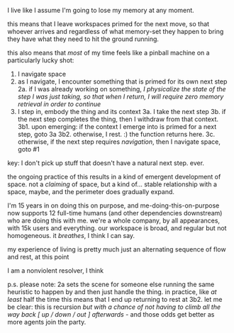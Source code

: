 I live like I assume I'm going to lose my memory at any moment.

this means that I leave workspaces primed for the next move, so that whoever arrives and regardless of what memory-set they happen to bring they have what they need to hit the ground running.

this also means that *most* of my time feels like a pinball machine on a particularly lucky shot:
1. I navigate space
2. as I navigate, I encounter something that is primed for its own next step
  2a. if I was already working on something, *I physicalize the state of the step I was just taking, so that when I return, I will require zero memory retrieval in order to continue*
3. I step in, embody the thing and its context
  3a. I take the next step
  3b. if the next step completes the thing, then I withdraw from that context.
    3b1. upon emerging: if the context I emerge into is primed for a next step, goto 3a
    3b2. otherwise, I rest. :) the function returns here.
  3c. otherwise, if the next step requires *navigation*, then I navigate space, goto #1

key: I don't pick up stuff that doesn't have a natural next step. ever.

the ongoing practice of this results in a kind of emergent development of space. not a *claiming* of space, but a kind of... stable relationship with a space, maybe, and the perimeter does gradually expand.

I'm 15 years in on doing this on purpose, and me-doing-this-on-purpose now supports 12 full-time humans (and other dependencies downstream) who are doing this with me. we're a whole company, by all appearances, with 15k users and everything. our workspace is broad, and regular but not homogeneous. it *breathes*, I think I can say.

my experience of living is pretty much just an alternating sequence of flow and rest, at this point

I am a nonviolent resolver, I think

p.s. please note: 2a sets the scene for someone else running the same heuristic to happen by and then just handle the thing. in practice, like *at least* half the time this means that I end up returning to rest at 3b2. let me be clear: this is recursion *but with a chance of not having to climb all the way back [ up / down / out ] afterwards* - and those odds get better as more agents join the party.

